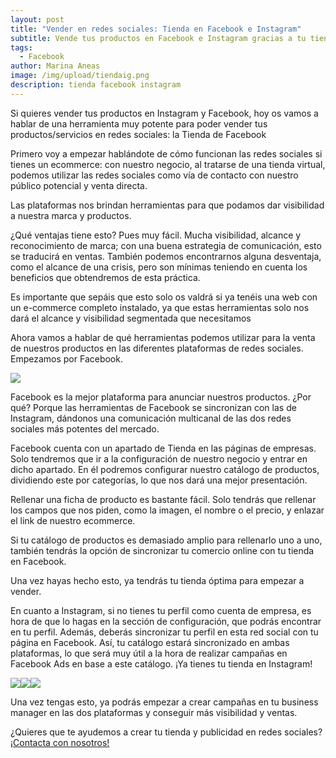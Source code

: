 ```yaml
---
layout: post
title: "Vender en redes sociales: Tienda en Facebook e Instagram"
subtitle: Vende tus productos en Facebook e Instagram gracias a tu tienda online
tags:
  - Facebook
author: Marina Aneas
image: /img/upload/tiendaig.png
description: tienda facebook instagram
---
```

Si quieres vender tus productos en Instagram y Facebook, hoy os vamos a hablar de una herramienta muy potente para poder vender tus productos/servicios en redes sociales: la Tienda de Facebook

Primero voy a empezar hablándote de cómo funcionan las redes sociales si tienes un ecommerce: con nuestro negocio, al tratarse de una tienda virtual, podemos utilizar las redes sociales como vía de contacto con nuestro público potencial y venta directa.

Las plataformas nos brindan herramientas para que podamos dar visibilidad a nuestra marca y productos.

¿Qué ventajas tiene esto? Pues muy fácil. Mucha visibilidad, alcance y reconocimiento de marca; con una buena estrategia de comunicación, esto se traducirá en ventas. También podemos encontrarnos alguna desventaja, como el alcance de una crisis, pero son mínimas teniendo en cuenta los beneficios que obtendremos de esta práctica.

Es importante que sepáis que esto solo os valdrá si ya tenéis una web con un e-commerce completo instalado, ya que estas herramientas solo nos dará el alcance y visibilidad segmentada que necesitamos

Ahora vamos a hablar de qué herramientas podemos utilizar para la venta de nuestros productos en las diferentes plataformas de redes sociales. Empezamos por Facebook.

![](https://lh5.googleusercontent.com/0k4QdZ6Gvd6zQDGwSSyXiy2LtuBPq6Wnl9LrLrc2BeBT7Jg729TYbin4lvpo61Jy0i7YiJ11RH9xfy-RC2YPuN3X1f3t2bnt4JJu_b29nNWVqjjvZU80ohtZsrWA-IB2oJHcd-gF)

Facebook es la mejor plataforma para anunciar nuestros productos. ¿Por qué? Porque las herramientas de Facebook se sincronizan con las de Instagram, dándonos una comunicación multicanal de las dos redes sociales más potentes del mercado.

Facebook cuenta con un apartado de Tienda en las páginas de empresas. Solo tendremos que ir a la configuración de nuestro negocio y entrar en dicho apartado. En él podremos configurar nuestro catálogo de productos, dividiendo este por categorías, lo que nos dará una mejor presentación.

Rellenar una ficha de producto es bastante fácil. Solo tendrás que rellenar los campos que nos piden, como la imagen, el nombre o el precio, y enlazar el link de nuestro ecommerce.

Si tu catálogo de productos es demasiado amplio para rellenarlo uno a uno, también tendrás la opción de sincronizar tu comercio online con tu tienda en Facebook.

Una vez hayas hecho esto, ya tendrás tu tienda óptima para empezar a vender.

En cuanto a Instagram, si no tienes tu perfil como cuenta de empresa, es hora de que lo hagas en la sección de configuración, que podrás encontrar en tu perfil. Además, deberás sincronizar tu perfil en esta red social con tu página en Facebook. Así, tu catálogo estará sincronizado en ambas plataformas, lo que será muy útil a la hora de realizar campañas en Facebook Ads en base a este catálogo. ¡Ya tienes tu tienda en Instagram!

![](https://lh3.googleusercontent.com/_UnTYkCjIM_KHKA1raJ5tVfPbd-VNB7qQNDLMUebZsQe0hnhbrCzTXMEPPGT2B8NBLDKEC2JitsVodFYntk4fCz5LglCTk-pvjISLekqEU-s7quHG9fG3ou1JaAjBtEtvFrZ4Nyz)![](https://lh3.googleusercontent.com/peryYdmZ2o-Mf-KjsW_ObBYxz-EO5FdqF1iSGb7xUjIhlDjbQYL2oeqkIi0POkX4tc39JymBvDdX3O_ZggTK4EyXNUWWu80dHenLDeMdy3x6B6PMqhigg1k63TUcNUuer4zh1U_X)![](https://lh3.googleusercontent.com/Jmuo00J242Ec0erKGB3_lLkWKAmKb1-c9vIb_JTRkjbo3m51tZpLO1VgmYtWxjzBJjPiMQgj7DeiVRxWffbBUqloW_jhBz6LFHNUQvilrv-axiTP1N7qDVJAlTuaqcIpCQKk_iMw)

Una vez tengas esto, ya podrás empezar a crear campañas en tu business manager en las dos plataformas y conseguir más visibilidad y ventas.

¿Quieres que te ayudemos a crear tu tienda y publicidad en redes sociales? [¡Contacta con nosotros!](https://supertu.es/contact)